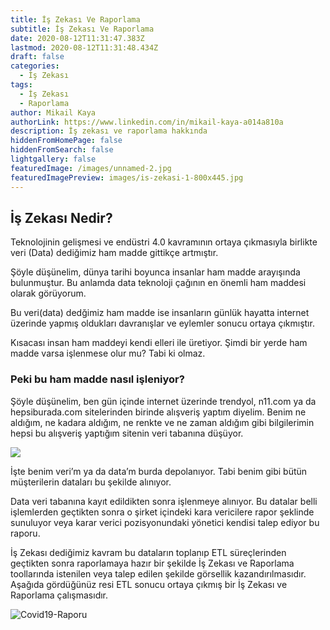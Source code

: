 ```yaml
---
title: İş Zekası Ve Raporlama
subtitle: İş Zekası Ve Raporlama
date: 2020-08-12T11:31:47.383Z
lastmod: 2020-08-12T11:31:48.434Z
draft: false
categories:
  - İş Zekası
tags:
  - İş Zekası
  - Raporlama
author: Mikail Kaya
authorLink: https://www.linkedin.com/in/mikail-kaya-a014a810a
description: İş zekası ve raporlama hakkında
hiddenFromHomePage: false
hiddenFromSearch: false
lightgallery: false
featuredImage: /images/unnamed-2.jpg
featuredImagePreview: images/is-zekasi-1-800x445.jpg
---
```

## İş Zekası Nedir?
Teknolojinin gelişmesi ve endüstri 4.0 kavramının ortaya çıkmasıyla birlikte veri (Data) dediğimiz ham madde gittikçe artmıştır.

Şöyle düşünelim, dünya tarihi boyunca insanlar ham madde arayışında bulunmuştur. Bu anlamda data teknoloji çağının en önemli ham maddesi olarak görüyorum.

Bu veri(data) dedğimiz ham madde ise insanların günlük hayatta internet üzerinde yapmış oldukları davranışlar ve eylemler sonucu ortaya çıkmıştır.

Kısacası insan ham maddeyi kendi elleri ile üretiyor. Şimdi bir yerde ham madde varsa işlenmese olur mu? Tabi ki olmaz.

### Peki bu ham madde nasıl işleniyor?

Şöyle düşünelim, ben gün içinde internet üzerinde trendyol, n11.com ya da hepsiburada.com sitelerinden birinde  alışveriş yaptım diyelim. Benim ne aldığım, ne kadara aldığım, ne renkte ve ne zaman aldığım gibi bilgilerimin hepsi bu alışveriş yaptığım sitenin veri tabanına düşüyor.

![](/images/unnamed-2.png)

İşte benim veri’m ya da data’m burda depolanıyor. Tabi benim gibi bütün müşterilerin dataları bu şekilde alınıyor.

Data veri tabanına kayıt edildikten sonra işlenmeye alınıyor. Bu datalar belli işlemlerden geçtikten sonra o şirket içindeki kara vericilere rapor şeklinde sunuluyor veya karar verici pozisyonundaki yönetici kendisi talep ediyor bu raporu.

İş Zekası dediğimiz kavram bu dataların toplanıp ETL süreçlerinden geçtikten sonra raporlamaya hazır bir şekilde İş Zekası ve Raporlama toollarında istenilen veya talep edilen şekilde görsellik kazandırılmasıdır. Aşağıda gördüğünüz resi ETL sonucu ortaya çıkmış bir İş Zekası ve Raporlama çalışmasıdır.

![Covid19-Raporu](/images/covid-19-2.png "Covid19-Raporu")